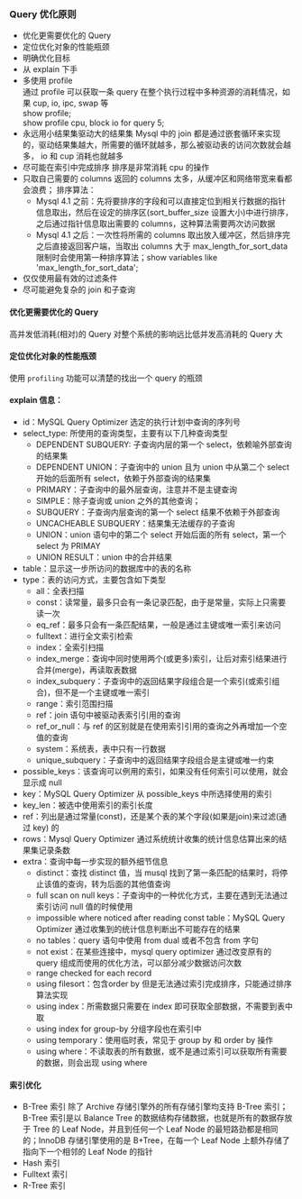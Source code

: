 ### Query 优化原则
- 优化更需要优化的 Query
- 定位优化对象的性能瓶颈
- 明确优化目标
- 从 explain 下手
- 多使用 profile  
通过 profile 可以获取一条 query 在整个执行过程中多种资源的消耗情况，如果 cup, io, ipc, swap 等  
show profile;  
show profile cpu, block io for query 5;
- 永远用小结果集驱动大的结果集
Mysql 中的 join 都是通过嵌套循环来实现的，驱动结果集越大，所需要的循环就越多，那么被驱动表的访问次数就会越多， io 和 cup 消耗也就越多
- 尽可能在索引中完成排序
排序是非常消耗 cpu 的操作
- 只取自己需要的 columns
返回的 columns 太多，从缓冲区和网络带宽来看都会浪费；
排序算法：
  + Mysql 4.1 之前：先将要排序的字段和可以直接定位到相关行数据的指针信息取出，然后在设定的排序区(sort_buffer_size 设置大小)中进行排序，之后通过指针信息取出需要的 columns，这种算法需要两次访问数据
  + Mysql 4.1 之后：一次性将所需的 columns 取出放入缓冲区，然后排序完之后直接返回客户端，当取出 columns 大于 max_length_for_sort_data 限制时会使用第一种排序算法；show variables like 'max_length_for_sort_data';
- 仅仅使用最有效的过滤条件
- 尽可能避免复杂的 join 和子查询
#### 优化更需要优化的 Query
高并发低消耗(相对)的 Query 对整个系统的影响远比低并发高消耗的 Query 大
#### 定位优化对象的性能瓶颈
使用 ```profiling``` 功能可以清楚的找出一个 query 的瓶颈

#### explain 信息：
  + id：MySQL Query Optimizer 选定的执行计划中查询的序列号
  + select_type: 所使用的查询类型，主要有以下几种查询类型
    - DEPENDENT SUBQUERY: 子查询内层的第一个 select，依赖喻外部查询的结果集
    - DEPENDENT UNION：子查询中的 union 且为 union 中从第二个 select 开始的后面所有 select，依赖于外部查询的结果集
    - PRIMARY：子查询中的最外层查询，注意并不是主键查询
    - SIMPLE：除子查询或 union 之外的其他查询；
    - SUBQUERY：子查询内层查询的第一个 select 结果不依赖于外部查询
    - UNCACHEABLE SUBQUERY：结果集无法缓存的子查询
    - UNION：union 语句中的第二个 select 开始后面的所有 select，第一个 select 为 PRIMAY
    - UNION RESULT：union 中的合并结果
  + table：显示这一步所访问的数据库中的表的名称
  + type：表的访问方式，主要包含如下类型
    - all：全表扫描
    - const：读常量，最多只会有一条记录匹配，由于是常量，实际上只需要读一次
    - eq_ref：最多只会有一条匹配结果，一般是通过主键或唯一索引来访问
    - fulltext：进行全文索引检索
    - index：全索引扫描
    - index_merge：查询中同时使用两个(或更多)索引，让后对索引结果进行合并(merge)，再读取表数据
    - index_subquery：子查询中的返回结果字段组合是一个索引(或索引组合)，但不是一个主键或唯一索引
    - range：索引范围扫描
    - ref：join 语句中被驱动表索引引用的查询
    - ref_or_null：与 ref 的区别就是在使用索引引用的查询之外再增加一个空值的查询
    - system：系统表，表中只有一行数据
    - unique_subquery：子查询中的返回结果字段组合是主键或唯一约束
  + possible_keys：该查询可以例用的索引，如果没有任何索引可以使用，就会显示成 null
  + key：MySQL Query Optimizer 从 possible_keys 中所选择使用的索引
  + key_len：被选中使用索引的索引长度
  + ref：列出是通过常量(const)，还是某个表的某个字段(如果是join)来过滤(通过 key) 的
  + rows：Mysql Query Optimizer 通过系统统计收集的统计信息估算出来的结果集记录条数
  + extra：查询中每一步实现的额外细节信息
    - distinct：查找 distinct 值，当 musql 找到了第一条匹配的结果时，将停止该值的查询，转为后面的其他值查询
    - full scan on null keys：子查询中的一种优化方式，主要在遇到无法通过索引访问 null 值的时候使用
    - impossible where noticed after reading const table：MySQL Query Optimizer 通过收集到的统计信息判断出不可能存在的结果
    - no tables：query 语句中使用 from dual 或者不包含 from 字句
    - not exist：在某些连接中，mysql query optimizer 通过改变原有的 query 组成而使用的优化方法，可以部分减少数据访问次数
    - range checked for each record 
    - using filesort：包含order by 但是无法通过索引完成排序，只能通过排序算法实现
    - using index：所需数据只需要在 index 即可获取全部数据，不需要到表中取
    - using index for group-by 分组字段也在索引中
    - using temporary：使用临时表，常见于 group by 和 order by 操作
    - using where：不读取表的所有数据，或不是通过索引可以获取所有需要的数据，则会出现 using where

#### 索引优化
- B-Tree 索引
除了 Archive 存储引擎外的所有存储引擎均支持 B-Tree 索引；  
B-Tree 索引是以 Balance Tree 的数据结构存储数据，也就是所有的数据存放于 Tree 的 Leaf Node，并且到任何一个 Leaf Node 的最短路劲都是相同的；InnoDB 存储引擎使用的是 B+Tree，在每一个 Leaf Node 上额外存储了指向下一个相邻的 Leaf Node 的指针
- Hash 索引
- Fulltext 索引
- R-Tree 索引
